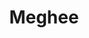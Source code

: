 ---
title: Meghee
description: Poster series and event designs for Meghee Inc.
coverImage: /assets/img/work/designs/sample.jfif
---